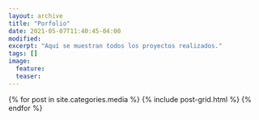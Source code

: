 ```yaml
---
layout: archive
title: "Porfolio"
date: 2021-05-07T11:40:45-04:00
modified:
excerpt: "Aquí se muestran todos los proyectos realizados."
tags: []
image:
  feature:
  teaser:
---
```


<div class="tiles">
{% for post in site.categories.media %}
  {% include post-grid.html %}
{% endfor %}
</div><!-- /.tiles -->
